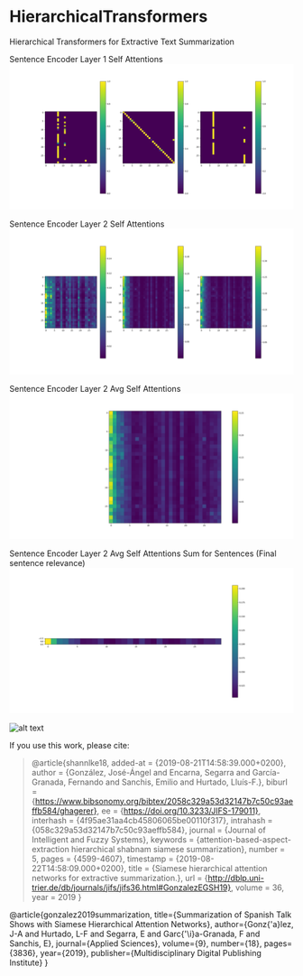 # HierarchicalTransformers
Hierarchical Transformers for Extractive Text Summarization

Sentence Encoder Layer 1 Self Attentions
![alt text](https://github.com/jogonba2/HierarchicalTransformers/blob/master/SentenceAttention-Layer1.PNG)

Sentence Encoder Layer 2 Self Attentions
![alt text](https://github.com/jogonba2/HierarchicalTransformers/blob/master/SentenceAttention-Layer2.PNG)

Sentence Encoder Layer 2 Avg Self Attentions
![alt text](https://github.com/jogonba2/HierarchicalTransformers/blob/master/AvgHeadAttention-Layer2.png)


Sentence Encoder Layer 2 Avg Self Attentions Sum for Sentences (Final sentence relevance)
![alt text](https://github.com/jogonba2/HierarchicalTransformers/blob/master/SumSentenceAvgHeadAttention-Layer2.png)


![alt text](https://i.gyazo.com/eb16336a42c2824efe5424dc01e72ab4.png)


If you use this work, please cite:

> @article{shannlke18,
>  added-at = {2019-08-21T14:58:39.000+0200},
>  author = {González, José-Ángel and Encarna, Segarra and García-Granada, Fernando and Sanchis, Emilio and Hurtado, Lluís-F.},
>  biburl = {https://www.bibsonomy.org/bibtex/2058c329a53d32147b7c50c93aeffb584/ghagerer},
>  ee = {https://doi.org/10.3233/JIFS-179011},
>  interhash = {4f95ae31aa4cb45806065be00110f317},
>  intrahash = {058c329a53d32147b7c50c93aeffb584},
>  journal = {Journal of Intelligent and Fuzzy Systems},
>  keywords = {attention-based-aspect-extraction hierarchical shabnam siamese summarization},
>  number = 5,
>  pages = {4599-4607},
>  timestamp = {2019-08-22T14:58:09.000+0200},
>  title = {Siamese hierarchical attention networks for extractive summarization.},
>  url = {http://dblp.uni-trier.de/db/journals/jifs/jifs36.html#GonzalezEGSH19},
>  volume = 36,
>  year = 2019
> }

@article{gonzalez2019summarization,
  title={Summarization of Spanish Talk Shows with Siamese Hierarchical Attention Networks},
  author={Gonz{\'a}lez, J-A and Hurtado, L-F and Segarra, E and Garc{\'\i}a-Granada, F and Sanchis, E},
  journal={Applied Sciences},
  volume={9},
  number={18},
  pages={3836},
  year={2019},
  publisher={Multidisciplinary Digital Publishing Institute}
}


